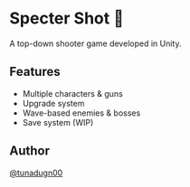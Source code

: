 # Specter Shot 🎯

A top-down shooter game developed in Unity.

## Features
- Multiple characters & guns
- Upgrade system
- Wave-based enemies & bosses
- Save system (WIP)

## Author
[@tunadugn00](https://github.com/tunadugn00)
